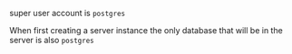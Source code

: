 

super user account is `postgres`

When first creating a server instance the only database that will be in the server is also `postgres`
